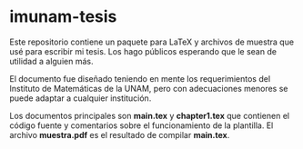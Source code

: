 # imunam-tesis
Este repositorio contiene un paquete para LaTeX y archivos de muestra que usé
para escribir mi tesis. Los hago públicos esperando que le sean de utilidad a
alguien más.

El documento fue diseñado teniendo en mente los requerimientos del Instituto de
Matemáticas de la UNAM, pero con adecuaciones menores se puede adaptar a
cualquier institución.

Los documentos principales son **main.tex** y **chapter1.tex** que contienen
el código fuente y comentarios sobre el funcionamiento de la plantilla. El
archivo **muestra.pdf** es el resultado de compilar **main.tex**.
